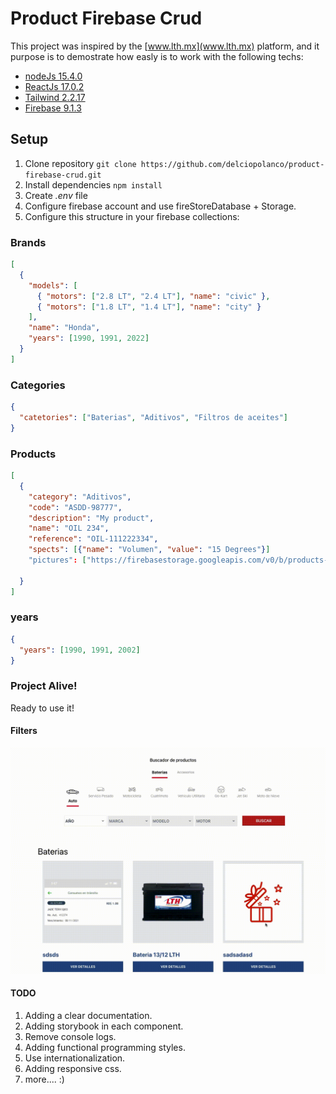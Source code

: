 # Product Firebase Crud

This project was inspired by the [www.lth.mx](www.lth.mx) platform, and it purpose is to demostrate how easly is to work with the following techs:

- [nodeJs 15.4.0](https://nodejs.org/es/)
- [ReactJs 17.0.2](https://reactjs.org/)
- [Tailwind 2.2.17](https://tailwindcss.com/)
- [Firebase 9.1.3](https://firebase.google.com/)

## Setup

1. Clone repository `git clone https://github.com/delciopolanco/product-firebase-crud.git`
2. Install dependencies `npm install`
3. Create _.env_ file
5. Configure firebase account and use fireStoreDatabase + Storage.
4. Configure this structure in your firebase collections:

### Brands

```json
[
  {
    "models": [
      { "motors": ["2.8 LT", "2.4 LT"], "name": "civic" },
      { "motors": ["1.8 LT", "1.4 LT"], "name": "city" }
    ],
    "name": "Honda",
    "years": [1990, 1991, 2022]
  }
]
```

### Categories

```json
{
  "catetories": ["Baterias", "Aditivos", "Filtros de aceites"]
}
```

### Products

```json
[
  {
    "category": "Aditivos",
    "code": "ASDD-98777",
    "description": "My product",
    "name": "OIL 234",
    "reference": "OIL-111222334",
    "spects": [{"name": "Volumen", "value": "15 Degrees"}]
    "pictures": ["https://firebasestorage.googleapis.com/v0/b/products-searcher.appspot.com/o/images%2FIMG_812A23D9281F-1.jpeg?alt=media&token=3279209d-e3d9-4b17-b111-26049d3c810d"],

  }
]
```

### years

```json
{
  "years": [1990, 1991, 2002]
}
```

### Project Alive! 

Ready to use it! 

#### Filters

[![Filters](filters.gif)](https://)


#### TODO

1. Adding a clear documentation.
2. Adding storybook in each component.
3. Remove console logs. 
4. Adding functional programming styles.
5. Use internationalization.
6. Adding responsive css.
7. more.... :)